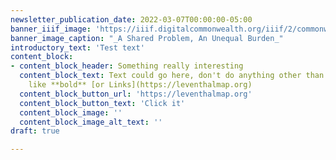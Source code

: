 ```yaml
---
newsletter_publication_date: 2022-03-07T00:00:00-05:00
banner_iiif_image: 'https://iiif.digitalcommonwealth.org/iiif/2/commonwealth:ms35ws551/14343,1851,6381,2903/,1200/0/default.jpg'
banner_image_caption: "_A Shared Problem, An Unequal Burden_"
introductory_text: 'Test text'
content_block:
- content_block_header: Something really interesting
  content_block_text: Text could go here, don't do anything other than _basic Markdown_
    like **bold** [or Links](https://leventhalmap.org)
  content_block_button_url: 'https://leventhalmap.org'
  content_block_button_text: 'Click it'
  content_block_image: ''
  content_block_image_alt_text: ''
draft: true

---
```

